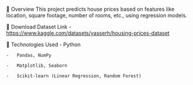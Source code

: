 🔹 Overview
This project predicts house prices based on features like location, square footage, number of rooms, etc., using regression models.

🔹 Download Dataset Link - https://www.kaggle.com/datasets/yasserh/housing-prices-dataset

🔹 Technologies Used
    -   Python

    -   Pandas, NumPy

    -   Matplotlib, Seaborn

    -   Scikit-learn (Linear Regression, Random Forest)